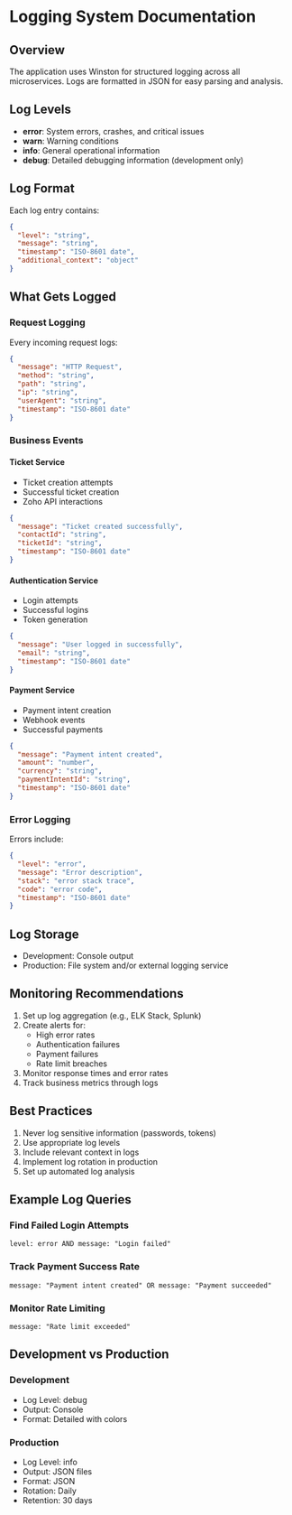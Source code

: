 # Logging System Documentation

## Overview
The application uses Winston for structured logging across all microservices. Logs are formatted in JSON for easy parsing and analysis.

## Log Levels
- **error**: System errors, crashes, and critical issues
- **warn**: Warning conditions
- **info**: General operational information
- **debug**: Detailed debugging information (development only)

## Log Format
Each log entry contains:
```json
{
  "level": "string",
  "message": "string",
  "timestamp": "ISO-8601 date",
  "additional_context": "object"
}
```

## What Gets Logged

### Request Logging
Every incoming request logs:
```json
{
  "message": "HTTP Request",
  "method": "string",
  "path": "string",
  "ip": "string",
  "userAgent": "string",
  "timestamp": "ISO-8601 date"
}
```

### Business Events

#### Ticket Service
- Ticket creation attempts
- Successful ticket creation
- Zoho API interactions
```json
{
  "message": "Ticket created successfully",
  "contactId": "string",
  "ticketId": "string",
  "timestamp": "ISO-8601 date"
}
```

#### Authentication Service
- Login attempts
- Successful logins
- Token generation
```json
{
  "message": "User logged in successfully",
  "email": "string",
  "timestamp": "ISO-8601 date"
}
```

#### Payment Service
- Payment intent creation
- Webhook events
- Successful payments
```json
{
  "message": "Payment intent created",
  "amount": "number",
  "currency": "string",
  "paymentIntentId": "string",
  "timestamp": "ISO-8601 date"
}
```

### Error Logging
Errors include:
```json
{
  "level": "error",
  "message": "Error description",
  "stack": "error stack trace",
  "code": "error code",
  "timestamp": "ISO-8601 date"
}
```

## Log Storage
- Development: Console output
- Production: File system and/or external logging service

## Monitoring Recommendations
1. Set up log aggregation (e.g., ELK Stack, Splunk)
2. Create alerts for:
   - High error rates
   - Authentication failures
   - Payment failures
   - Rate limit breaches
3. Monitor response times and error rates
4. Track business metrics through logs

## Best Practices
1. Never log sensitive information (passwords, tokens)
2. Use appropriate log levels
3. Include relevant context in logs
4. Implement log rotation in production
5. Set up automated log analysis

## Example Log Queries

### Find Failed Login Attempts
```
level: error AND message: "Login failed"
```

### Track Payment Success Rate
```
message: "Payment intent created" OR message: "Payment succeeded"
```

### Monitor Rate Limiting
```
message: "Rate limit exceeded"
```

## Development vs Production
### Development
- Log Level: debug
- Output: Console
- Format: Detailed with colors

### Production
- Log Level: info
- Output: JSON files
- Format: JSON
- Rotation: Daily
- Retention: 30 days 
